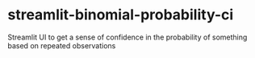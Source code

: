 # streamlit-binomial-probability-ci
Streamlit UI to get a sense of confidence in the probability of something based on repeated observations
